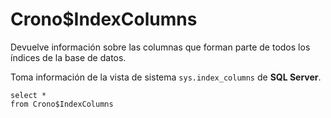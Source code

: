 ﻿---
SidebarGroup: "Metadatos base de datos"
---

# Crono$IndexColumns


Devuelve información sobre las columnas que forman parte de todos los índices de la base de datos. 

Toma información de la vista de sistema `sys.index_columns` de **SQL Server**.

```
select *
from Crono$IndexColumns
```

